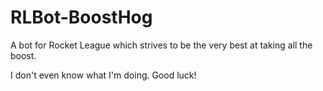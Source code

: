 # RLBot-BoostHog
A bot for Rocket League which strives to be the very best at taking all the boost.

I don't even know what I'm doing. Good luck!
